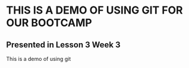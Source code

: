 # THIS IS A DEMO OF USING GIT FOR OUR BOOTCAMP
## Presented in Lesson 3 Week 3
This is a demo of using git
